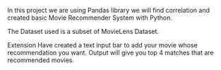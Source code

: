 In this project we are using Pandas library we will find correlation and created basic Movie Recommender System with Python.

The Dataset used is a subset of MovieLens Dataset.

Extension
Have created a text input bar to add your movie whose recommendation you want. Output will give you top 4 matches that are recommended movies.

